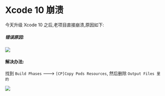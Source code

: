 # Xcode 10 崩溃

今天升级 Xcode 10 之后,老项目直接崩溃,原因如下: 

##### 错误原因: 

![](media/15366461122075/15372630830512.jpg)


#### 解决办法:

找到 `Build Phases` ---> `[CP]Copy Pods Resources`, 然后删除 `Output Files 里的` 


![](media/15366461122075/15372637878865.jpg)


